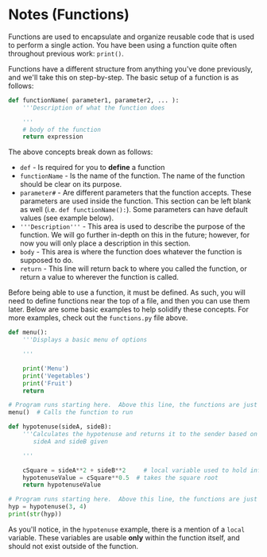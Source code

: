 # Notes (Functions)

Functions are used to encapsulate and organize reusable code that is used to perform a single action.  You have been using a function quite often throughout previous work: ```print()```.

Functions have a different structure from anything you've done previously, and we'll take this on step-by-step.  The basic setup of a function is as follows:

```python
def functionName( parameter1, parameter2, ... ):
	'''Description of what the function does

	'''
	# body of the function
	return expression
```

The above concepts break down as follows:
* ```def``` - Is required for you to **define** a function
* ```functionName``` - Is the name of the function.  The name of the function should be clear on its purpose.
* ```parameter#``` - Are different parameters that the function accepts.  These parameters are used inside the function.  This section can be left blank as well (i.e. ```def functionName():```).  Some parameters can have default values (see example below).
* ```'''Description'''``` - This area is used to describe the purpose of the function.  We will go further in-depth on this in the future; however, for now you will only place a description in this section.
* ```body``` - This area is where the function does whatever the function is supposed to do.
* ```return``` - This line will return back to where you called the function, or return a value to wherever the function is called.

Before being able to use a function, it must be defined.  As such, you will need to define functions near the top of a file, and then you can use them later.  Below are some basic examples to help solidify these concepts.  For more examples, check out the ```functions.py``` file above.



```python
def menu():
	'''Displays a basic menu of options

	'''

	print('Menu')
	print('Vegetables')
	print('Fruit')
	return

# Program runs starting here.  Above this line, the functions are just defined.
menu()	# Calls the function to run

```


```python
def hypotenuse(sideA, sideB):
	'''Calculates the hypotenuse and returns it to the sender based on
	   sideA and sideB given

	'''

	cSquare = sideA**2 + sideB**2	  # local variable used to hold information
	hypotenuseValue = cSquare**0.5 	# takes the square root
	return hypotenuseValue

# Program runs starting here.  Above this line, the functions are just defined.
hyp = hypotenuse(3, 4)
print(str(hyp))
```

As you'll notice, in the ```hypotenuse``` example, there is a mention of a ```local``` variable.  These variables are usable **only** within the function itself, and should not exist outside of the function.
